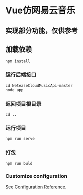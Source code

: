 # Vue仿网易云音乐
## 实现部分功能，仅供参考
## 加载依赖
```
npm install
```

### 运行后端接口
```
cd NeteaseCloudMusicApi-master
node app
```

### 返回项目根目录
```
cd ..
```

### 运行项目
```
npm run serve
```

### 打包
```
npm run buld
```
### Customize configuration
See [Configuration Reference](https://cli.vuejs.org/config/).
